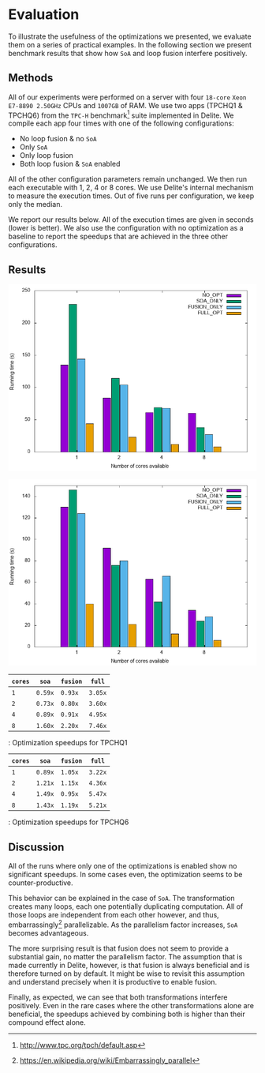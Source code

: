 # Evaluation
 
To illustrate the usefulness of the optimizations we presented, we evaluate them on a series of practical examples. In the following section we present benchmark results that show how `SoA` and loop fusion interfere positively.

## Methods
All of our experiments were performed on a server with four `18-core` `Xeon E7-8890 2.50GHz` CPUs and `1007GB` of RAM. We use two apps (TPCHQ1 & TPCHQ6) from the `TPC-H` benchmark[^1eval] suite implemented in Delite. We compile each app four times with one of the following configurations:

- No loop fusion & no `SoA`
- Only `SoA`
- Only loop fusion
- Both loop fusion & `SoA` enabled

All of the other configuration parameters remain unchanged. 
We then run each executable with 1, 2, 4 or 8 cores. 
We use Delite's internal mechanism to measure the execution times. 
Out of five runs per configuration, we keep only the median. 

We report our results below. All of the execution times are given in seconds (lower is better). We also use the configuration with no optimization as a baseline to report the speedups that are achieved in the three other configurations.

## Results

![TPCHQ1 running times in seconds](../plots/out/tpchq1.png)


![TPCHQ6 running times in seconds](../plots/out/tpchq6.png)


|    `cores` |      `soa` |   `fusion` |     `full` |
| ---------- | ---------- | ---------- | ---------- |
|        `1` |    `0.59x` |    `0.93x` |    `3.05x` |
|        `2` |    `0.73x` |    `0.80x` |    `3.60x` |
|        `4` |    `0.89x` |    `0.91x` |    `4.95x` |
|        `8` |    `1.60x` |    `2.20x` |    `7.46x` |
: Optimization speedups for TPCHQ1

|    `cores` |      `soa` |   `fusion` |     `full` |
| ---------- | ---------- | ---------- | ---------- |
|        `1` |    `0.89x` |    `1.05x` |    `3.22x` |
|        `2` |    `1.21x` |    `1.15x` |    `4.36x` |
|        `4` |    `1.49x` |    `0.95x` |    `5.47x` |
|        `8` |    `1.43x` |    `1.19x` |    `5.21x` |
: Optimization speedups for TPCHQ6


## Discussion
All of the runs where only one of the optimizations is enabled show no significant speedups. In some cases even, the optimization seems to be counter-productive. 

This behavior can be explained in the case of `SoA`. The transformation creates many loops, each one potentially duplicating computation. All of those loops are independent from each other however, and thus, embarrassingly[^2eval] parallelizable. As the parallelism factor increases, `SoA` becomes advantageous. 

The more surprising result is that fusion does not seem to provide a substantial gain, no matter the parallelism factor. The assumption that is made currently in Delite, however, is that fusion is always beneficial and is therefore turned on by default. It might be wise to revisit this assumption and understand precisely when it is productive to enable fusion.

Finally, as expected, we can see that both transformations interfere positively. Even in the rare cases where the other transformations alone are beneficial, the speedups achieved by combining both is higher than their compound effect alone.


[^1eval]: http://www.tpc.org/tpch/default.asp
[^2eval]: https://en.wikipedia.org/wiki/Embarrassingly_parallel